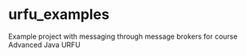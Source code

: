 # urfu_examples
Example project with messaging through message brokers for course Advanced Java URFU
